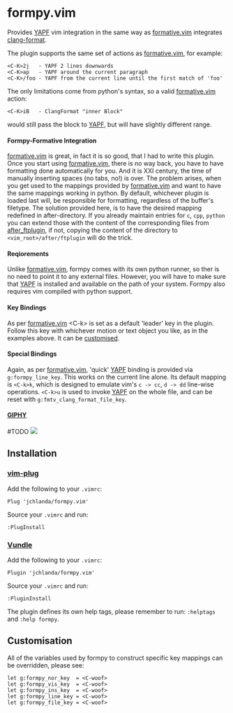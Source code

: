 # formpy.vim

Provides [YAPF](https://github.com/google/yapf) vim integration in the same way as [formative.vim](https://github.com/frasercrmck/formative.vim) integrates [clang-format](http://clang.llvm.org/docs/ClangFormat.html#vim-integration).

The plugin supports the same set of actions as [formative.vim](https://github.com/frasercrmck/formative.vim), for example:

    <C-K>2j   - YAPF 2 lines downwards
    <C-K>ap   - YAPF around the current paragraph
    <C-K>/foo - YAPF from the current line until the first match of 'foo'

The only limitations come from python's syntax, so a valid [formative.vim](https://github.com/frasercrmck/formative.vim) action:

    <C-K>iB   - ClangFormat "inner Block"
would still pass the block to [YAPF](https://github.com/google/yapf), but will have slightly different range.

#### Formpy-Formative Integration

[formative.vim](https://github.com/frasercrmck/formative.vim) is great, in fact it is so good, that I had to write this plugin. Once you start using [formative.vim](https://github.com/frasercrmck/formative.vim), there is no way back, you have to have formatting done automatically for you. And it is XXI century, the time of manually inserting spaces (no tabs, no!) is over. The problem arises, when you get used to the mappings provided by [formative.vim](https://github.com/frasercrmck/formative.vim) and want to have the same mappings working in python. By default, whichever plugin is loaded last will, be responsible for formatting, regardless of the buffer's filetype. The solution provided here, is to have the desired mapping redefined in after-directory. If you already maintain entries for `c`, `cpp`, `python` you can extend those with the content of the corresponding files from [after_ftplugin](https://github.com/jchlanda/formpy.vim/tree/master/after_ftplugin), if not, copying the content of the directory to `<vim_root>/after/ftplugin` will do the trick.

#### Reqiorements

Unlike [formative.vim](https://github.com/frasercrmck/formative.vim), formpy comes with its own python runner, so ther is no need to point it to any external files. However, you will have to make sure that [YAPF](https://github.com/google/yapf) is installed and available on the path of your system. Formpy also requires vim compiled with python support.

#### Key Bindings

As per [formative.vim](https://github.com/frasercrmck/formative.vim) \<C-k> is set as a default 'leader' key in the plugin. Follow this key with whichever motion or text object you like, as in the examples above. It can be [customised](##Customisation).

#### Special Bindings

Again, as per [formative.vim](https://github.com/frasercrmck/formative.vim), 'quick' [YAPF](https://github.com/google/yapf) binding is provided via `g:formpy_line_key`. This works on the current line alone. Its default mapping is `<C-k>k`, which is designed to emulate vim's `c -> cc`, `d -> dd` line-wise operations. `<C-k>u` is used to invoke [YAPF](https://github.com/google/yapf) on the whole file, and can be reset with `g:fmtv_clang_format_file_key`.

#### [GIPHY](https://giphy.com/)

#TODO
![](https://cloud.githubusercontent.com/assets/1158422/5235521/00c36298-77fc-11e4-88f7-e23735c08e0e.gif)

## Installation

### [vim-plug](https://github.com/junegunn/vim-plug)

Add the following to your `.vimrc`:

    Plug 'jchlanda/formpy.vim'
Source your `.vimrc` and run:

    :PlugInstall


### [Vundle](https://github.com/gmarik/Vundle.vim)

Add the following to your `.vimrc`:

    Plugin 'jchlanda/formpy.vim'
Source your `.vimrc` and run:

    :PluginInstall

The plugin defines its own help tags, please remember to run: `:helptags` and `:help formpy`.

## Customisation

All of the variables used by formpy to construct specific key mappings can be overridden, please see:

    let g:formpy_nor_key  = <C-woof>
    let g:formpy_vis_key  = <C-woof>
    let g:formpy_ins_key  = <C-woof>
    let g:formpy_line_key = <C-woof>
    let g:formpy_file_key = <C-woof>
